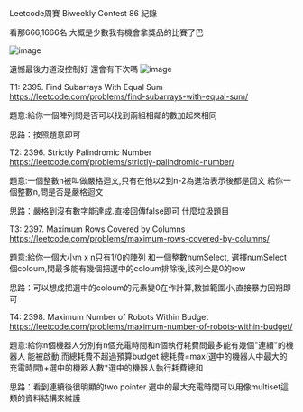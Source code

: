 Leetcode周賽 Biweekly Contest 86 紀錄

看那666,1666名 大概是少數我有機會拿獎品的比賽了巴

![image](https://github.com/ga544523/contest/blob/main/leetcode/%E6%93%B7%E5%8F%96.PNG)

遺憾最後力道沒控制好 還會有下次嗎 
![image](https://github.com/ga544523/contest/blob/main/leetcode/%E6%93%B7%E5%8F%961.PNG)


T1: 2395. Find Subarrays With Equal Sum
https://leetcode.com/problems/find-subarrays-with-equal-sum/

題意:給你一個陣列問是否可以找到兩組相鄰的數加起來相同

思路：按照題意即可


T2: 2396. Strictly Palindromic Number
https://leetcode.com/problems/strictly-palindromic-number/

題意:一個整數n被叫做嚴格迴文,只有在他以2到n-2為進治表示後都是回文
給你一個整數n,問是否是嚴格迴文

思路：嚴格到沒有數字能達成.直接回傳false即可 什麼垃圾題目

T3: 2397. Maximum Rows Covered by Columns
https://leetcode.com/problems/maximum-rows-covered-by-columns/

題意:給你一個大小m x n只有1/0的陣列 和一個整數numSelect,
選擇numSelect個coloum,問最多能有幾個把選中的coloum排除後,該列全是0的row

思路：可以想成把選中的coloum的元素變0在作計算,數據範圍小,直接暴力回朔即可

T4: 2398. Maximum Number of Robots Within Budget
https://leetcode.com/problems/maximum-number-of-robots-within-budget/

題意:給你n個機器人分別有n個充電時間和n個執行耗費問最多能有幾個"連續"的機器人
能被啟動,而總耗費不超過預算budget 總耗費=max(選中的機器人中最大的充電時間)+選中的機器人數*選中的機器人執行耗費總和 

思路：看到連續後很明顯的two pointer 選中的最大充電時間可以用像multiset這類的資料結構來維護
